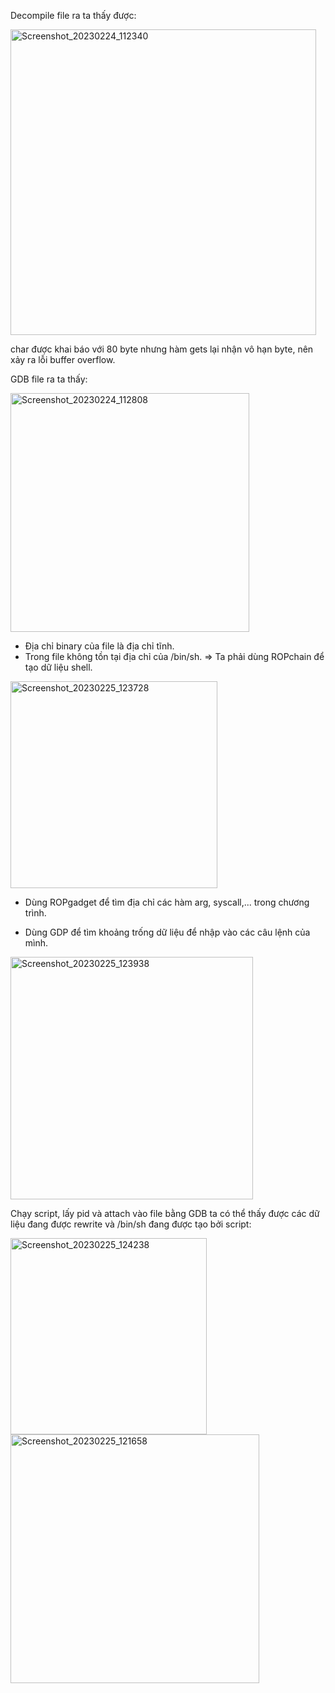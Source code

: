 Decompile file ra ta thấy được:

<img width="489" alt="Screenshot_20230224_112340" src="https://user-images.githubusercontent.com/125690279/221245088-df687176-7aca-453d-a6a9-a9ea09baa680.png">

char được khai báo với 80 byte nhưng hàm gets lại nhận vô hạn byte, nên xảy ra lỗi buffer overflow.

GDB file ra ta thấy: 

<img width="382" alt="Screenshot_20230224_112808" src="https://user-images.githubusercontent.com/125690279/221245682-fed499cb-a852-4e88-afb1-b8fae3974e20.png">

- Địa chỉ binary của file là địa chỉ tĩnh.
- Trong file không tồn tại địa chỉ của /bin/sh.
=> Ta phải dùng ROPchain để tạo dữ liệu shell.

<img width="331" alt="Screenshot_20230225_123728" src="https://user-images.githubusercontent.com/125690279/221249326-7b0a3ecd-3ca3-418c-ba45-1842315c938c.png">

- Dùng ROPgadget để tìm địa chỉ các hàm arg, syscall,... trong chương trình.

- Dùng GDP để tìm khoảng trống dữ liệu để nhập vào các câu lệnh của mình.

<img width="388" alt="Screenshot_20230225_123938" src="https://user-images.githubusercontent.com/125690279/221249915-7e973156-9cc6-4f73-8002-e0638ecf6284.png">

Chạy script, lấy pid và attach vào file bằng GDB ta có thể thấy được các dữ liệu đang được rewrite và /bin/sh đang được tạo bởi script:

<img width="314" alt="Screenshot_20230225_124238" src="https://user-images.githubusercontent.com/125690279/221250769-42c152d9-0fd7-41dd-a02b-b2f02ef05d07.png">

<img width="398" alt="Screenshot_20230225_121658" src="https://user-images.githubusercontent.com/125690279/221250868-4cc60fb3-0f7c-40d0-9082-563ec066902c.png">
